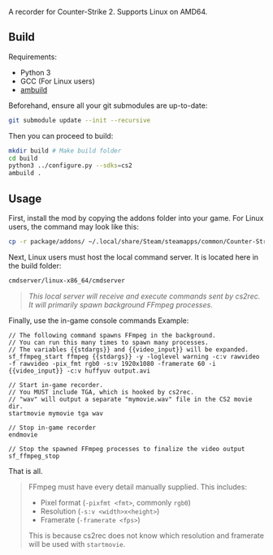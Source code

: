 A recorder for Counter-Strike 2. Supports Linux on AMD64.

## Build

Requirements:
- Python 3
- GCC (For Linux users)
- [ambuild](https://github.com/alliedmodders/ambuild)

Beforehand, ensure all your git submodules are up-to-date:
```sh
git submodule update --init --recursive
```

Then you can proceed to build:
```sh
mkdir build # Make build folder
cd build
python3 ../configure.py --sdks=cs2
ambuild .
```

## Usage

First, install the mod by copying the addons folder into your game.
For Linux users, the command may look like this:
```sh
cp -r package/addons/ ~/.local/share/Steam/steamapps/common/Counter-Strike\ Global\ Offensive/game/csgo
```

Next, Linux users must host the local command server.
It is located here in the build folder:
```sh
cmdserver/linux-x86_64/cmdserver
```
> *This local server will receive and execute commands sent by cs2rec.*
> *It will primarily spawn background FFmpeg processes.*

Finally, use the in-game console commands
Example:
```
// The following command spawns FFmpeg in the background.
// You can run this many times to spawn many processes.
// The variables {{stdargs}} and {{video_input}} will be expanded.
sf_ffmpeg_start ffmpeg {{stdargs}} -y -loglevel warning -c:v rawvideo -f rawvideo -pix_fmt rgb0 -s:v 1920x1080 -framerate 60 -i {{video_input}} -c:v huffyuv output.avi

// Start in-game recorder.
// You MUST include TGA, which is hooked by cs2rec.
// "wav" will output a separate "mymovie.wav" file in the CS2 movie dir.
startmovie mymovie tga wav

// Stop in-game recorder
endmovie

// Stop the spawned FFmpeg processes to finalize the video output
sf_ffmpeg_stop
```

That is all.

> FFmpeg must have every detail manually supplied. This includes:
> - Pixel format (`-pixfmt <fmt>`, commonly `rgb0`)
> - Resolution (`-s:v <width>x<height>`)
> - Framerate (`-framerate <fps>`)
>
> This is because cs2rec does not know which resolution and framerate
> will be used with `startmovie`.
